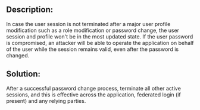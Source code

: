 ## Description:

In case the user session is not terminated after a major user profile modification such as a role modification or password change, the user session and profile won't be in the most updated state. If the user password is compromised, an attacker will be able to operate the application on behalf of the user while the session remains valid, even after the password is changed.


## Solution:

After a successful password change process, terminate all other active sessions, and this is effective across the application, federated login (if present) and any relying parties.
